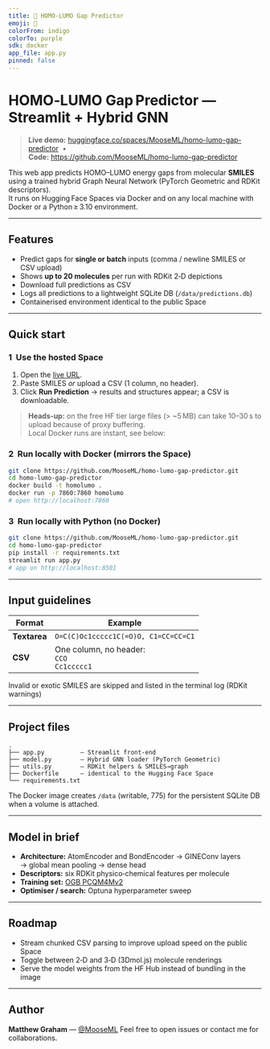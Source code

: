 ```yaml
---
title: 🧪 HOMO‑LUMO Gap Predictor
emoji: 🧬
colorFrom: indigo
colorTo: purple
sdk: docker
app_file: app.py
pinned: false
---
```


# HOMO‑LUMO Gap Predictor — Streamlit + Hybrid GNN

> **Live demo:** [huggingface.co/spaces/MooseML/homo-lumo-gap-predictor](https://huggingface.co/spaces/MooseML/homo-lumo-gap-predictor) &nbsp;•&nbsp;  
> **Code:** <https://github.com/MooseML/homo-lumo-gap-predictor>

This web app predicts HOMO–LUMO energy gaps from molecular **SMILES** using a trained hybrid Graph Neural Network (PyTorch Geometric and RDKit descriptors).  
It runs on Hugging Face Spaces via Docker and on any local machine with Docker or a Python ≥ 3.10 environment.

---

## Features

* Predict gaps for **single or batch** inputs (comma / newline SMILES or CSV upload)
* Shows **up to 20 molecules** per run with RDKit 2‑D depictions
* Download full predictions as CSV
* Logs all predictions to a lightweight SQLite DB (`/data/predictions.db`)
* Containerised environment identical to the public Space

---

## Quick start

### 1  Use the hosted Space

1. Open the [live URL](https://huggingface.co/spaces/MooseML/homo-lumo-gap-predictor).  
2. Paste SMILES *or* upload a CSV (1 column, no header).  
3. Click **Run Prediction** → results and structures appear; a CSV is downloadable.

> **Heads‑up:** on the free HF tier large files (> ~5 MB) can take 10–30 s to upload because of proxy buffering.  
> Local Docker runs are instant, see below:

### 2  Run locally with Docker (mirrors the Space)

```bash
git clone https://github.com/MooseML/homo-lumo-gap-predictor.git
cd homo-lumo-gap-predictor
docker build -t homolumo .
docker run -p 7860:7860 homolumo
# open http://localhost:7860
````

### 3  Run locally with Python (no Docker)

```bash
git clone https://github.com/MooseML/homo-lumo-gap-predictor.git
cd homo-lumo-gap-predictor
pip install -r requirements.txt
streamlit run app.py 
# app on http://localhost:8501
```

---

## Input guidelines

| Format       | Example                                        |
| ------------ | ---------------------------------------------- |
| **Textarea** | `O=C(C)Oc1ccccc1C(=O)O, C1=CC=CC=C1`           |
| **CSV**      | One column, no header:<br>`CCO`<br>`Cc1ccccc1` |

Invalid or exotic SMILES are skipped and listed in the terminal log (RDKit warnings)

---

## Project files

```
.
├── app.py          – Streamlit front‑end
├── model.py        – Hybrid GNN loader (PyTorch Geometric)
├── utils.py        – RDKit helpers & SMILES→graph
├── Dockerfile      – identical to the Hugging Face Space
└── requirements.txt
```

The Docker image creates `/data` (writable, 775) for the persistent SQLite DB when a volume is attached.

---

## Model in brief

* **Architecture:** AtomEncoder and BondEncoder → GINEConv layers → global mean pooling → dense head
* **Descriptors:** six RDKit physico‑chemical features per molecule
* **Training set:** [OGB PCQM4Mv2](https://ogb.stanford.edu/docs/lsc/pcqm4mv2/)
* **Optimiser / search:** Optuna hyperparameter sweep

---

## Roadmap

* Stream chunked CSV parsing to improve upload speed on the public Space
* Toggle between 2‑D and 3‑D (3Dmol.js) molecule renderings
* Serve the model weights from the HF Hub instead of bundling in the image

---

## Author

**Matthew Graham** — [@MooseML](https://github.com/MooseML)
Feel free to open issues or contact me for collaborations.

```
```
